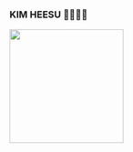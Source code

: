 ### KIM HEESU 👋👋👋👋

<!--
**HeesuKim0203/HeesuKim0203** is a ✨ _special_ ✨ repository because its `README.md` (this file) appears on your GitHub profile.

Here are some ideas to get you started:

- 🔭 I’m currently working on ...
- 🌱 I’m currently learning ...
- 👯 I’m looking to collaborate on ...
- 🤔 I’m looking for help with ...
- 💬 Ask me about ...
- 📫 How to reach me: ...
- 😄 Pronouns: ...
- ⚡ Fun fact: ...
-->

<p align="center">
  <a href="https://github.com/HeesuKim0203">
    <img height="200em" src="https://github-readme-stats-eight-theta.vercel.app/api?username=HeesuKim0203&show_icons=true&theme=dracula&include_all_commits=true&count_private=true" style="float : left ;"/>
  </a>
</p>

